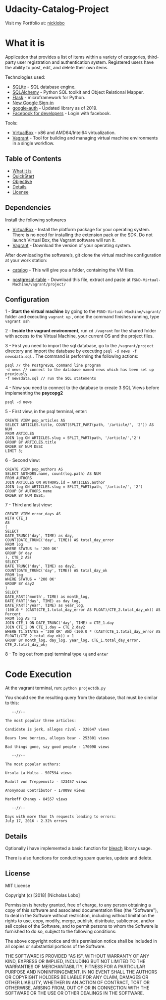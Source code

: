 # Udacity-Catalog-Project

Visit my Portfolio at: [nicklobo](http://nicklobo.com.br/)

# What it is
Application that provides a list of items within a variety of categories, third-party user registration and authentication system.
Registered users have the ability to post, edit, and delete their own items.

Technologies used:
- [SQLite](https://www.sqlite.org/index.html) - SQL database engine.
- [SQLAlchemy](https://www.sqlalchemy.org/) - Python SQL toolkit and Object Relational Mapper.
- [Flask](http://flask.pocoo.org/) - microframework for Python.
- [New Google Sign-in](https://developers.google.com/identity/sign-in/web/)
- [google-auth](https://google-auth.readthedocs.io/en/latest/) - Updated library as of 2019.
- [Facebook for developers](https://developers.facebook.com/docs/facebook-login/web) - Login with facebook.

Tools:
- [VirtualBox](https://www.virtualbox.org/) - x86 and AMD64/Intel64 virtualization.
- [Vagrant](https://www.vagrantup.com/) - Tool for building and managing virtual machine environments in a single workflow.

## Table of Contents
- [What it is](https://github.com/nicholasinatel/fullstack-nanodegree-vm/tree/master/vagrant/catalog/#what-it-is)
- [QuickStart](https://github.com/nicholasinatel/fullstack-nanodegree-vm/tree/master/vagrant/catalog/#quickstart)
- [Objective](https://github.com/nicholasinatel/fullstack-nanodegree-vm/tree/master/vagrant/catalog/#objective)
- [Details](https://github.com/nicholasinatel/fullstack-nanodegree-vm/tree/master/vagrant/catalog/#details)
- [License](https://github.com/nicholasinatel/fullstack-nanodegree-vm/tree/master/vagrant/catalog/#license)

## Dependencies
Install the following softwares
- [VirtualBox](https://www.virtualbox.org/wiki/Download_Old_Builds_5_1) - Install the platform package for your operating system. There is no need for installing the extension pack or the SDK. Do not launch Virtual Box, the Vagrant software will run it.
- [Vagrant](https://www.vagrantup.com/downloads.html) - Download the version of your operating system.

After downloading the software’s, git clone the virtual machine configuration at your work station:
- [catalog](https://github.com/nicholasinatel/fullstack-nanodegree-vm/) - This will give you a folder, containing the VM files.

- [postgresql-table](https://drive.google.com/open?id=1PvQHYcsbdiavXjurodWcszaf7a23q7Bf) - Download this file, extract and paste at `FSND-Virtual-Machine/vagrant/project/`


## Configuration
1 - **Start the virtual machine** by going to the `FSND-Virtual-Machine/vagrant/` folder and executing `vagrant up` , once the command finishes running, type `vagrant ssh`

2 - **Inside the vagrant environment**, run `cd /vagrant` for the shared folder with access to the Virtual Machine, your current OS and the project files.

3 - First you need to import the sql database, go to the `/vagrant/project` directory and import the database by executing `psql -d news -f newsdata.sql` . The command is performing the following actions:
```
psql // the PostgreSQL command line program
-d news // connect to the database named news which has been set up previously
-f newsdata.sql // run the SQL statements 
```

4 - Now you need to connect to the database to create 3 SQL Views before implementing the **psycopg2** 

``` psql -d news ```

5 - First view, in the psql terminal, enter:
```
CREATE VIEW pop_articles AS
SELECT ARTICLES.title, COUNT(SPLIT_PART(path, '/article/', '2')) AS NUM 
FROM ARTICLES
JOIN log ON ARTICLES.slug = SPLIT_PART(path, '/article/','2')
GROUP BY ARTICLES.title 
ORDER BY NUM DESC
LIMIT 3;
```
6 - Second view:
```
CREATE VIEW pop_authors AS
SELECT AUTHORS.name, count(log.path) AS NUM 
FROM AUTHORS 
JOIN ARTICLES ON AUTHORS.id = ARTICLES.author
JOIN log ON ARTICLES.slug = SPLIT_PART(path, '/article/', '2')
GROUP BY AUTHORS.name 
ORDER BY NUM DESC;
```
7 - Third and last view:
```
CREATE VIEW error_days AS
WITH CTE_1
AS
(
SELECT 
DATE_TRUNC('day', TIME) as day,
COUNT(DATE_TRUNC('day', TIME)) AS total_day_error
FROM log
WHERE STATUS != '200 OK'
GROUP BY day
), CTE_2 AS(
SELECT 
DATE_TRUNC('day', TIME) as day2,
COUNT(DATE_TRUNC('day', TIME)) AS total_day_ok
FROM log
WHERE STATUS = '200 OK'
GROUP BY day2
)
SELECT
DATE_PART('month', TIME) as month_log,
DATE_PART('day', TIME) as day_log,
DATE_PART('year', TIME) as year_log,
(100.0 * (CAST(CTE_1.total_day_error AS FLOAT)/CTE_2.total_day_ok)) AS Percent
FROM log AS T1
JOIN CTE_1 ON DATE_TRUNC('day', TIME) = CTE_1.day
JOIN CTE_2 ON CTE_1.day = CTE_2.day2
WHERE T1.STATUS = '200 OK' AND (100.0 * (CAST(CTE_1.total_day_error AS FLOAT)/CTE_2.total_day_ok)) > 1
GROUP BY month_log, day_log, year_log, CTE_1.total_day_error, CTE_2.total_day_ok;
```

8 - To log out from psql terminal type `\q` and `enter`

# Code Execution

At the vagrant terminal, run: `python projectdb.py`

You should see the resulting query from the database, that must be similar to  this:
```
   --//--

The most popular three articles:

Candidate is jerk, alleges rival - 338647 views

Bears love berries, alleges bear - 253801 views

Bad things gone, say good people - 170098 views

   --//--

The most popular authors:

Ursula La Multa - 507594 views

Rudolf von Treppenwitz - 423457 views

Anonymous Contributor - 170098 views

Markoff Chaney - 84557 views

   --//--

Days with more than 1% requests leading to errors:
July 17, 2016 - 2.32% errors
```


## Details
Optionally i have implemented a basic function for [bleach](https://pypi.org/project/bleach/) library usage.

There is also functions for conducting spam queries, update and delete.

## License
MIT License

Copyright (c) [2018] [Nicholas Lobo]

Permission is hereby granted, free of charge, to any person obtaining a copy
of this software and associated documentation files (the "Software"), to deal
in the Software without restriction, including without limitation the rights
to use, copy, modify, merge, publish, distribute, sublicense, and/or sell
copies of the Software, and to permit persons to whom the Software is
furnished to do so, subject to the following conditions:

The above copyright notice and this permission notice shall be included in all
copies or substantial portions of the Software.

THE SOFTWARE IS PROVIDED "AS IS", WITHOUT WARRANTY OF ANY KIND, EXPRESS OR
IMPLIED, INCLUDING BUT NOT LIMITED TO THE WARRANTIES OF MERCHANTABILITY,
FITNESS FOR A PARTICULAR PURPOSE AND NONINFRINGEMENT. IN NO EVENT SHALL THE
AUTHORS OR COPYRIGHT HOLDERS BE LIABLE FOR ANY CLAIM, DAMAGES OR OTHER
LIABILITY, WHETHER IN AN ACTION OF CONTRACT, TORT OR OTHERWISE, ARISING FROM,
OUT OF OR IN CONNECTION WITH THE SOFTWARE OR THE USE OR OTHER DEALINGS IN THE
SOFTWARE.